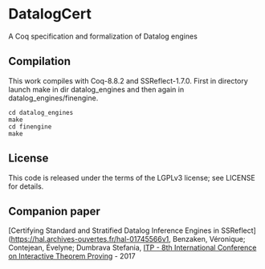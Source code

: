 # DatalogCert

A Coq specification and formalization of Datalog engines


## Compilation
This work compiles with Coq-8.8.2 and SSReflect-1.7.0.
First in directory launch make in dir datalog_engines and then again in datalog_engines/finengine. 

```
cd datalog_engines
make
cd finengine
make
```


## License

This code is released under the terms of the LGPLv3 license; see LICENSE for details.


## Companion paper
[Certifying Standard and Stratified Datalog Inference Engines in SSReflect](https://hal.archives-ouvertes.fr/hal-01745566v1, Benzaken, Véronique; Contejean, Évelyne; Dumbrava Stefania, [ITP - 8th International Conference on Interactive Theorem Proving](https://itp2017.inria.fr) - 2017
